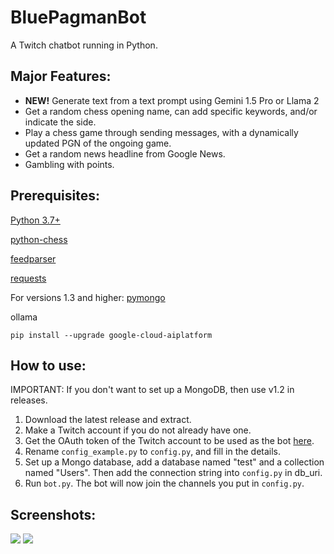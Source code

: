 # BluePagmanBot
A Twitch chatbot running in Python. 

##  Major Features:
- **NEW!** Generate text from a text prompt using Gemini 1.5 Pro or Llama 2
- Get a random chess opening name, can add specific keywords, and/or indicate the side.
- Play a chess game through sending messages, with a dynamically updated PGN of the ongoing game.
- Get a random news headline from Google News.
- Gambling with points.

## Prerequisites: 
[Python 3.7+](https://www.python.org/downloads/)

[python-chess](https://pypi.org/project/chess/)

[feedparser](https://pypi.org/project/feedparser/)

[requests](https://pypi.org/project/requests/)

For versions 1.3 and higher:
[pymongo](https://pypi.org/project/pymongo/)

ollama

``pip install --upgrade google-cloud-aiplatform``


## How to use: 

IMPORTANT: If you don't want to set up a MongoDB, then use v1.2 in releases.

1. Download the latest release and extract.
2. Make a Twitch account if you do not already have one.
3. Get the OAuth token of the Twitch account to be used as the bot [here](https://twitchapps.com/tmi/).
4. Rename `config_example.py` to `config.py`, and fill in the details.
5. Set up a Mongo database, add a database named "test" and a collection named "Users". Then add the connection string into `config.py` in db_uri.
6. Run `bot.py`. The bot will now join the channels you put in `config.py`.

## Screenshots: 

<img src="https://user-images.githubusercontent.com/82780692/187820763-d8b24c7f-979a-42ca-b28e-d872e84f0c0e.png"> <img  src="https://user-images.githubusercontent.com/82780692/187818815-f37aa7df-b9ed-4d67-b32c-f58cc55ea2ba.png">
